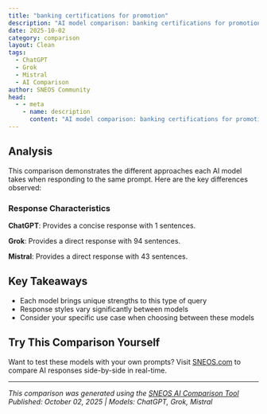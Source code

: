 ```yaml
---
title: "banking certifications for promotion"
description: "AI model comparison: banking certifications for promotion..."
date: 2025-10-02
category: comparison
layout: Clean
tags:
  - ChatGPT
  - Grok
  - Mistral
  - AI Comparison
author: SNEOS Community
head:
  - - meta
    - name: description
      content: "AI model comparison: banking certifications for promotion..."
---
```


<ChatComparison
  title="banking certifications for promotion"
  prompt="banking certifications for promotion"
  :responses='{"ChatGPT": "Advancing in a banking career often requires further education and certifications that demonstrate your expertise and commitment to the industry. Here are some notable banking certifications that can help you get promoted:\n\n### 1. **Certified Financial Planner (CFP)**\n - Ideal for those in personal banking or wealth management, this certification demonstrates your ability to create comprehensive financial plans for clients.\n\n### 2. **Chartered Financial Analyst (CFA)**\n - This is a prestigious certification for finance professionals, particularly valuable for those involved in investment banking, portfolio management, and equity research.\n\n### 3. **Certified Commercial Banker (CCB)**\n - Offered by the American Banker Association, this certification focuses on skills necessary for commercial banking and is beneficial for bank executives and managers.\n\n### 4. **Associate of the Society of Actuaries (ASA)**\n - This is more relevant for banking professionals in risk management and financial analysis roles.\n\n### 5. **Certified Risk Management Professional (CRMP)**\n - Suitable for professionals focusing on risk management within the banking sector. It signifies expertise in identifying and managing risks.\n\n### 6. **Certified Anti-Money Laundering Specialist (CAMS)**\n - Helps professionals understand money laundering and comply with regulatory frameworks, making it valuable for compliance and risk assessment roles.\n\n### 7. **Financial Risk Manager (FRM)**\n - This certification is recognized globally and is particularly useful for professionals in risk management roles within banks.\n\n### 8. **Certified Treasury Professional (CTP)**\n - Focuses on corporate treasury management and is suited for those in the treasury departments of banks.\n\n### 9. **Regulatory Compliance Certification (various provider options)**\n - These certifications cover the necessary regulations that banks must adhere to, crucial for compliance officers and risk managers.\n\n### 10. **Six Sigma Certification**\n - Although not specific to banking, Six Sigma methodologies are applied in process improvements. This can be valuable for operational roles within banks.\n\n### Other Considerations:\n- **Professional Development Courses:** Many banks offer internal training programs or partnerships with institutions that provide relevant courses.\n- **Advanced Degrees:** Consider pursuing an MBA or a Master’s in Finance if you’re looking for significant advancement, as these can open doors to higher-level management positions.\n\n### Things to Remember:\n- Research the required or preferred certifications for the specific role or promotion you are targeting.\n- Networking with professionals in your desired field can provide insights into which certifications are most respected and beneficial.\n- Always stay updated on industry trends and regulations, as these can influence the relevance of certain certifications.\n\nCertifications not only enhance your knowledge but also demonstrate your commitment to your career and can significantly improve your chances for promotion in banking.", "Grok": "Banking certifications can be highly beneficial for career advancement and promotions in the banking and financial services industry. They demonstrate expertise, commitment to professional development, and specialized knowledge, which can make you stand out to employers. Below is a list of widely recognized banking certifications that can help with promotions, along with details about their focus, target audience, and relevance:\n\n---\n\n### 1. Chartered Financial Analyst (CFA)\n - **Focus**: Investment management, portfolio analysis, financial modeling, and asset valuation.\n - **Target Audience**: Professionals in investment banking, wealth management, and corporate finance.\n - **Relevance for Promotion**: The CFA is one of the most prestigious certifications in finance. It\u2019s ideal for those seeking senior roles such as portfolio manager, financial analyst, or investment strategist.\n - **Issuing Body**: CFA Institute.\n - **Difficulty**: High (requires passing three levels of exams over 2-3 years).\n - **Career Impact**: Often a requirement or strong preference for senior positions in investment and corporate banking.\n\n---\n\n### 2. Certified Financial Planner (CFP)\n - **Focus**: Personal financial planning, wealth management, retirement planning, and tax strategies.\n - **Target Audience**: Professionals in retail banking, private banking, or financial advisory roles.\n - **Relevance for Promotion**: Great for roles involving client-facing financial advice or managing high-net-worth accounts.\n - **Issuing Body**: CFP Board.\n - **Difficulty**: Moderate (requires coursework, experience, and passing an exam).\n - **Career Impact**: Enhances credibility for roles like relationship manager or branch manager in retail banking.\n\n---\n\n### 3. Certified Public Accountant (CPA)\n - **Focus**: Accounting, auditing, taxation, and financial reporting.\n - **Target Audience**: Banking professionals in roles related to financial compliance, internal audit, or corporate finance.\n - **Relevance for Promotion**: Useful for senior roles in risk management, compliance, or finance departments of banks.\n - **Issuing Body**: American Institute of CPAs (AICPA) or state boards.\n - **Difficulty**: High (requires passing four exam sections and meeting experience requirements).\n - **Career Impact**: Adds significant value for promotions to roles like Chief Financial Officer (CFO) or head of finance in banking institutions.\n\n---\n\n### 4. Chartered Banker (CB)\n - **Focus**: Banking ethics, risk management, financial products, and customer service.\n - **Target Audience**: General banking professionals aiming for leadership roles.\n - **Relevance for Promotion**: Specifically designed for banking professionals, it focuses on strategic and ethical leadership in banking.\n - **Issuing Body**: Chartered Banker Institute (UK-based, recognized globally).\n - **Difficulty**: Moderate (varies by level; includes foundation, professional, and advanced diplomas).\n - **Career Impact**: Ideal for promotions to branch manager, regional manager, or executive roles in retail or commercial banking.\n\n---\n\n### 5. Certified Anti-Money Laundering Specialist (CAMS)\n - **Focus**: Anti-money laundering (AML), counter-terrorism financing (CTF), and regulatory compliance.\n - **Target Audience**: Professionals in compliance, risk management, or fraud prevention roles.\n - **Relevance for Promotion**: Highly relevant in today\u2019s regulatory environment, especially for roles in compliance departments.\n - **Issuing Body**: Association of Certified Anti-Money Laundering Specialists (ACAMS).\n - **Difficulty**: Moderate (requires passing a single exam).\n - **Career Impact**: Positions you for senior compliance officer or head of AML roles, which are critical in modern banking.\n\n---\n\n### 6. Financial Risk Manager (FRM)\n - **Focus**: Risk management, financial theory, and quantitative analysis.\n - **Target Audience**: Professionals in risk management or treasury roles.\n - **Relevance for Promotion**: Essential for roles involving credit risk, market risk, or operational risk in banks.\n - **Issuing Body**: Global Association of Risk Professionals (GARP).\n - **Difficulty**: High (requires passing two levels of exams).\n - **Career Impact**: Great for promotions to risk manager, chief risk officer, or treasury head.\n\n---\n\n### 7. Professional Risk Manager (PRM)\n - **Focus**: Risk management, financial theory, and financial instruments.\n - **Target Audience**: Similar to FRM, aimed at risk management professionals.\n - **Relevance for Promotion**: Provides an alternative to FRM with a focus on practical risk management skills.\n - **Issuing Body**: PRMIA (Professional Risk Managers\u2019 International Association).\n - **Difficulty**: Moderate to high (requires passing four exams).\n - **Career Impact**: Useful for senior risk management roles in banking and financial institutions.\n\n---\n\n### 8. Certified Bank Auditor (CBA)\n - **Focus**: Internal auditing, regulatory compliance, and bank operations.\n - **Target Audience**: Professionals in internal audit or compliance roles.\n - **Relevance for Promotion**: Enhances skills for overseeing bank audits and ensuring compliance, key for senior audit roles.\n - **Issuing Body**: Bank Administration Institute (BAI).\n - **Difficulty**: Moderate (requires passing an exam and meeting experience criteria).\n - **Career Impact**: Helps in promotions to internal audit manager or chief auditor roles.\n\n---\n\n### 9. Certified Treasury Professional (CTP)\n - **Focus**: Treasury management, cash flow, liquidity, and corporate finance.\n - **Target Audience**: Professionals in treasury or cash management roles.\n - **Relevance for Promotion**: Demonstrates expertise in managing a bank\u2019s or corporation\u2019s financial resources.\n - **Issuing Body**: Association for Financial Professionals (AFP).\n - **Difficulty**: Moderate (requires passing a single exam).\n - **Career Impact**: Valuable for promotions to treasury manager or director of treasury.\n\n---\n\n### 10. American Bankers Association (ABA) Certifications\n - **Focus**: Various banking-specific certifications, such as:\n - Certified Trust and Financial Advisor (CTFA)\n - Certified Regulatory Compliance Manager (CRCM)\n - Certified Financial Marketing Professional (CFMP)\n - **Target Audience**: Banking professionals in specialized areas like compliance, trust services, or marketing.\n - **Relevance for Promotion**: Focused on practical banking skills, often tailored to specific job roles.\n - **Issuing Body**: American Bankers Association (ABA).\n - **Difficulty**: Varies by certification (typically moderate).\n - **Career Impact**: Great for promotions within retail, commercial, or specialized banking sectors.\n\n---\n\n### Key Considerations for Choosing a Certification:\n1. **Career Goals**: Align the certification with the role or department you aim to move into (e.g., CFA for investment banking, CAMS for compliance).\n2. **Current Role**: Some certifications (like CAMS or CRCM) are more relevant for specific banking functions.\n3. **Time Commitment**: Certifications like CFA or CPA require years of study, while others (like CAMS or CTP) can be completed in months.\n4. **Employer Support**: Check if your bank offers sponsorship or reimbursement for certification costs.\n5. **Regional Relevance**: Some certifications are more recognized in certain regions (e.g., Chartered Banker in the UK, CFA globally).\n\n---\n\n### Additional Tips for Promotion:\n- **Soft Skills Development**: Certifications alone aren\u2019t enough. Focus on leadership, communication, and networking within your organization.\n- **Internal Training**: Many banks offer in-house training or certification programs; leverage these opportunities.\n- **Mentorship**: Seek guidance from senior colleagues on which certifications are most valued in your organization or region.\n\nBy obtaining a relevant banking certification and pairing it with strong job performance, you can significantly boost your chances of earning a promotion. If you\u2019re unsure which certification to pursue, discuss your career goals with your manager or HR department to align your efforts with organizational needs. Which area of banking are you currently in, and what role are you aiming for? I can help narrow it down further!", "Mistral": "To advance your career in banking, obtaining relevant certifications can significantly enhance your credentials and demonstrate your expertise. Here are some key banking certifications that can help you secure a promotion:\n\n1. **Chartered Financial Analyst (CFA)**\n - **Focus:** Investment management and financial analysis.\n - **Benefits:** Recognized globally, it covers a broad range of financial topics.\n - **Requirements:** Pass three levels of exams and have relevant work experience.\n\n2. **Certified Financial Planner (CFP)**\n - **Focus:** Financial planning, including investments, taxes, insurance, and retirement planning.\n - **Benefits:** Highly regarded in the financial planning industry.\n - **Requirements:** Pass the CFP exam and meet education and experience requirements.\n\n3. **Certified Public Accountant (CPA)**\n - **Focus:** Accounting, auditing, and financial reporting.\n - **Benefits:** Essential for roles in accounting and finance.\n - **Requirements:** Pass the CPA exam and meet education and experience requirements.\n\n4. **Certified Bank Auditor (CBA)**\n - **Focus:** Bank auditing and risk management.\n - **Benefits:** Specific to the banking industry, particularly for internal audit roles.\n - **Requirements:** Pass the CBA exam and have relevant work experience.\n\n5. **Certified Treasury Professional (CTP)**\n - **Focus:** Treasury management, including cash management, risk management, and capital markets.\n - **Benefits:** Useful for roles in treasury and finance.\n - **Requirements:** Pass the CTP exam and have relevant work experience.\n\n6. **Certified Risk Manager (CRM)**\n - **Focus:** Risk management, including financial, operational, and strategic risks.\n - **Benefits:** Valuable for roles in risk management and compliance.\n - **Requirements:** Pass the CRM exam and have relevant work experience.\n\n7. **Certified Financial Risk Manager (FRM)**\n - **Focus:** Financial risk management, including market risk, credit risk, and operational risk.\n - **Benefits:** Recognized globally for risk management roles.\n - **Requirements:** Pass two levels of exams and have relevant work experience.\n\n8. **Certified Anti-Money Laundering Specialist (CAMS)**\n - **Focus:** Anti-money laundering and financial crime prevention.\n - **Benefits:** Essential for compliance and AML roles.\n - **Requirements:** Pass the CAMS exam and have relevant work experience.\n\n9. **Certified Credit Professional (CCP)**\n - **Focus:** Credit analysis and risk management.\n - **Benefits:** Useful for roles in credit and lending.\n - **Requirements:** Pass the CCP exam and have relevant work experience.\n\n10. **Certified Financial Services Auditor (CFSA)**\n - **Focus:** Financial services auditing.\n - **Benefits:** Specific to the financial services industry, particularly for internal audit roles.\n - **Requirements:** Pass the CFSA exam and have relevant work experience.\n\nWhen considering certifications, it\u0027s important to align them with your career goals and the specific requirements of the roles you are aiming for. Additionally, many of these certifications require ongoing education and professional development to maintain, ensuring that you stay current with industry trends and best practices."}' 
  published-date="14:15"
/>

## Analysis

This comparison demonstrates the different approaches each AI model takes when responding to the same prompt. Here are the key differences observed:

### Response Characteristics

**ChatGPT**: Provides a concise response with 1 sentences. 

**Grok**: Provides a direct response with 94 sentences. 

**Mistral**: Provides a direct response with 43 sentences. 

## Key Takeaways

- Each model brings unique strengths to this type of query
- Response styles vary significantly between models
- Consider your specific use case when choosing between these models

## Try This Comparison Yourself

Want to test these models with your own prompts? Visit [SNEOS.com](https://sneos.com) to compare AI responses side-by-side in real-time.

---

*This comparison was generated using the [SNEOS AI Comparison Tool](https://sneos.com)*
*Published: October 02, 2025 | Models: ChatGPT, Grok, Mistral*
